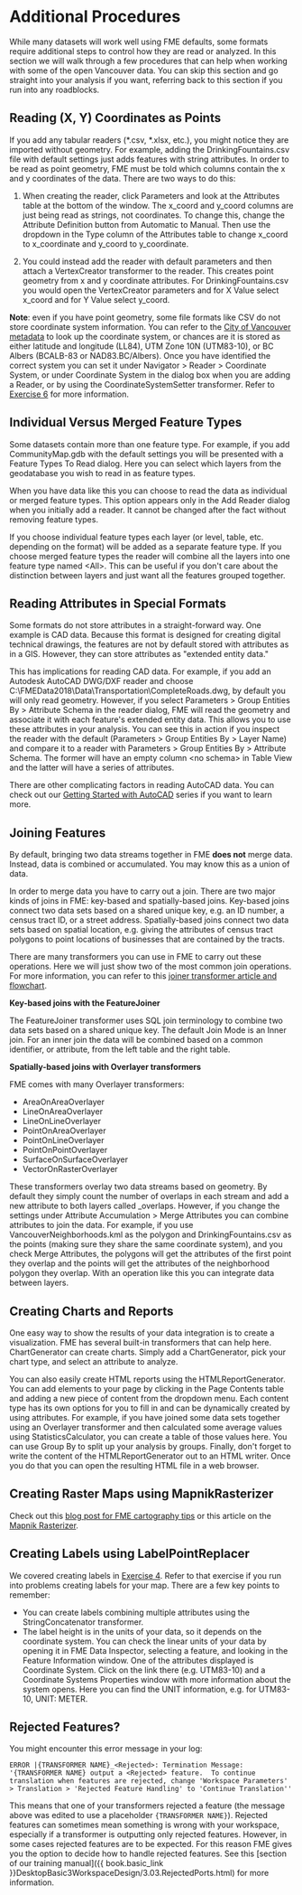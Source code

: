 # Additional Procedures

While many datasets will work well using FME defaults, some formats require additional steps to control how they are read or analyzed. In this section we will walk through a few procedures that can help when working with some of the open Vancouver data. You can skip this section and go straight into your analysis if you want, referring back to this section if you run into any roadblocks.

## Reading (X, Y) Coordinates as Points

If you add any tabular readers (*.csv, *.xlsx, etc.), you might notice they are imported without geometry. For example, adding the DrinkingFountains.csv file with default settings just adds features with string attributes. In order to be read as point geometry, FME must be told which columns contain the x and y coordinates of the data. There are two ways to do this:

1. When creating the reader, click Parameters and look at the Attributes table at the bottom of the window. The x_coord and y_coord columns are just being read as strings, not coordinates. To change this, change the Attribute Definition button from Automatic to Manual. Then use the dropdown in the Type column of the Attributes table to change x_coord to x_coordinate and y_coord to y_coordinate.

2. You could instead add the reader with default parameters and then attach a VertexCreator transformer to the reader. This creates point geometry from x and y coordinate attributes. For DrinkingFountains.csv you would open the VertexCreator parameters and for X Value select x_coord and for Y Value select y_coord.

**Note**: even if you have point geometry, some file formats like CSV do not store coordinate system information. You can refer to the [City of Vancouver metadata](http://data.vancouver.ca/datacatalogue/index.htm) to look up the coordinate system, or chances are it is stored as either latitude and longitude (LL84), UTM Zone 10N (UTM83-10), or BC Albers (BCALB-83 or NAD83.BC/Albers). Once you have identified the correct system you can set it under Navigator > Reader > Coordinate System, or under Coordinate System in the dialog box when you are adding a Reader, or by using the CoordinateSystemSetter transformer. Refer to [Exercise 6](..\Integration3LabExercises\3.12.Exercise6.md) for more information.

## Individual Versus Merged Feature Types

Some datasets contain more than one feature type. For example, if you add CommunityMap.gdb with the default settings you will be presented with a Feature Types To Read dialog. Here you can select which layers from the geodatabase you wish to read in as feature types.

When you have data like this you can choose to read the data as individual or merged feature types. This option appears only in the Add Reader dialog when you initially add a reader. It cannot be changed after the fact without removing feature types.

If you choose individual feature types each layer (or level, table, etc. depending on the format) will be added as a separate feature type. If you choose merged feature types the reader will combine all the layers into one feature type named &lt;All&gt;. This can be useful if you don't care about the distinction between layers and just want all the features grouped together.

## Reading Attributes in Special Formats

Some formats do not store attributes in a straight-forward way. One example is CAD data. Because this format is designed for creating digital technical drawings, the features are not by default stored with attributes as in a GIS. However, they can store attributes as "extended entity data."

This has implications for reading CAD data. For example, if you add an Autodesk AutoCAD DWG/DXF reader and choose C:\FMEData2018\Data\Transportation\CompleteRoads.dwg, by default you will only read geometry. However, if you select Parameters > Group Entities By > Attribute Schema in the reader dialog, FME will read the geometry and associate it with each feature's extended entity data. This allows you to use these attributes in your analysis. You can see this in action if you inspect the reader with the default (Parameters > Group Entities By > Layer Name) and compare it to a reader with Parameters > Group Entities By > Attribute Schema. The former will have an empty column &lt;no schema&gt; in Table View and the latter will have a series of attributes.

There are other complicating factors in reading AutoCAD data. You can check out our [Getting Started with AutoCAD](https://knowledge.safe.com/articles/22968/getting-started-with-autocad.html) series if you want to learn more.

## Joining Features

By default, bringing two data streams together in FME **does not** merge data. Instead, data is combined or accumulated. You may know this as a union of data.

In order to merge data you have to carry out a join. There are two major kinds of joins in FME: key-based and spatially-based joins. Key-based joins connect two data sets based on a shared unique key, e.g. an ID number, a census tract ID, or a street address. Spatially-based joins connect two data sets based on spatial location, e.g. giving the attributes of census tract polygons to point locations of businesses that are contained by the tracts.

There are many transformers you can use in FME to carry out these operations. Here we will just show two of the most common join operations. For more information, you can refer to this [joiner transformer article and flowchart](https://knowledge.safe.com/articles/34619/working-with-database-transformers-1.html).

**Key-based joins with the FeatureJoiner**

The FeatureJoiner transformer uses SQL join terminology to combine two data sets based on a shared unique key. The default Join Mode is an Inner join. For an inner join the data will be combined based on a common identifier, or attribute, from the left table and the right table.

**Spatially-based joins with Overlayer transformers**

FME comes with many Overlayer transformers:
- AreaOnAreaOverlayer
- LineOnAreaOverlayer
- LineOnLineOverlayer
- PointOnAreaOverlayer
- PointOnLineOverlayer
- PointOnPointOverlayer
- SurfaceOnSurfaceOverlayer
- VectorOnRasterOverlayer

These transformers overlay two data streams based on geometry. By default they simply count the number of overlaps in each stream and add a new attribute to both layers called _overlaps. However, if you change the settings under Attribute Accumulation > Merge Attributes you can combine attributes to join the data. For example, if you use VancouverNeighborhoods.kml as the polygon and DrinkingFountains.csv as the points (making sure they share the same coordinate system), and you check Merge Attributes, the polygons will get the attributes of the first point they overlap and the points will get the attributes of the neighborhood polygon they overlap. With an operation like this you can integrate data between layers.

## Creating Charts and Reports

One easy way to show the results of your data integration is to create a visualization. FME has several built-in transformers that can help here. ChartGenerator can create charts. Simply add a ChartGenerator, pick your chart type, and select an attribute to analyze.

You can also easily create HTML reports using the HTMLReportGenerator. You can add elements to your page by clicking in the Page Contents table and adding a new piece of content from the dropdown menu. Each content type has its own options for you to fill in and can be dynamically created by using attributes. For example, if you have joined some data sets together using an Overlayer transformer and then calculated some average values using StatisticsCalculator, you can create a table of those values here. You can use Group By to split up your analysis by groups. Finally, don't forget to write the content of the HTMLReportGenerator out to an HTML writer. Once you do that you can open the resulting HTML file in a web browser.

## Creating Raster Maps using MapnikRasterizer

Check out this [blog post for FME cartography tips](https://blog.safe.com/2017/12/cartography/) or this article on the [Mapnik Rasterizer](https://knowledge.safe.com/articles/1092/introduction-to-mapnikrasterizer.html).

## Creating Labels using LabelPointReplacer

We covered creating labels in [Exercise 4](..\Integration3LabExercises\3.10.Exercise4.md). Refer to that exercise if you run into problems creating labels for your map. There are a few key points to remember:
- You can create labels combining multiple attributes using the StringConcatenator transformer.
- The label height is in the units of your data, so it depends on the coordinate system. You can check the linear units of your data by opening it in FME Data Inspector, selecting a feature, and looking in the Feature Information window. One of the attributes displayed is Coordinate System. Click on the link there (e.g. UTM83-10) and a Coordinate Systems Properties window with more information about the system opens. Here you can find the UNIT information, e.g. for UTM83-10, UNIT: METER.

## Rejected Features?

You might encounter this error message in your log:
<!--<font color="red">-->

```
ERROR |{TRANSFORMER NAME}_<Rejected>: Termination Message: '{TRANSFORMER NAME} output a <Rejected> feature.  To continue translation when features are rejected, change 'Workspace Parameters' > Translation > 'Rejected Feature Handling' to 'Continue Translation''
```
<!--</font>-->

This means that one of your transformers rejected a feature (the message above was edited to use a placeholder `{TRANSFORMER NAME}`). Rejected features can sometimes mean something is wrong with your workspace, especially if a transformer is outputting only rejected features. However, in some cases rejected features are to be expected. For this reason FME gives you the option to decide how to handle rejected features. See this [section of our training manual]({{ book.basic_link }}DesktopBasic3WorkspaceDesign/3.03.RejectedPorts.html) for more information.
